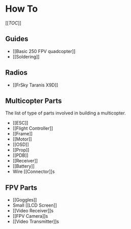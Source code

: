 # How To

[[_TOC_]]

## Guides

* [[Basic 250 FPV quadcopter]]
* [[Soldering]]

## Radios

* [[FrSky Taranis X9D]]

## Multicopter Parts

The list of type of parts involved in building a multicopter.

* [[ESC]]
* [[Flight Controller]]
* [[Frame]]
* [[Motor]]
* [[OSD]]
* [[Prop]]
* [[PDB]]
* [[Receiver]]
* [[Battery]]
* Wire [[Connector]]s

## FPV Parts

* [[Goggles]]
* Small [[LCD Screen]]
* [[Video Receiver]]s
* [[FPV Camera]]s
* [[Video Transmitter]]s
